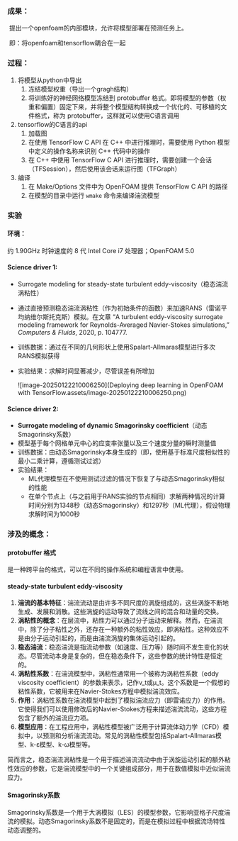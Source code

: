 ### 成果：

​	提出一个openfoam的内部模块，允许将模型部署在预测任务上。

​	即：将openfoam和tensorflow耦合在一起

### 过程：

1. 将模型从python中导出
   1. 冻结模型权重（导出一个gragh结构）
   2. 将训练好的神经网络模型冻结到 protobuffer 格式。即将模型的参数（权重和偏置）固定下来，并将整个模型结构转换成一个优化的、可移植的文件格式，称为 protobuffer，这样就可以使用C语言调用
2. tensorflow的C语言的api
   1. 加载图
   2. 在使用 TensorFlow C API 在 C++ 中进行推理时，需要使用 Python 模型中定义的操作名称来识别 C++ 代码中的操作
   3. 在 C++ 中使用 TensorFlow C API 进行推理时，需要创建一个会话（TFSession），然后使用该会话来运行图（TFGraph）
3. 编译
   1. 在 Make/Options 文件中为 OpenFOAM 提供 TensorFlow C API 的路径
   2. 在模型的目录中运行 `wmake` 命令来编译湍流模型

### 实验

#### 环境：

 约 1.90GHz 时钟速度的 8 代 Intel Core i7 处理器；OpenFOAM 5.0

#### **Science driver 1:**

- Surrogate modeling for steady-state turbulent eddy-viscosity（稳态湍流涡粘性）

- 通过直接预测稳态湍流涡粘性（作为初始条件的函数）来加速RANS（雷诺平均纳维尔斯托克斯）模拟。在文章  “A turbulent eddy-viscosity surrogate modeling framework for Reynolds-Averaged Navier-Stokes simulations,” *Computers & Fluids*, 2020, p. 104777.

- 训练数据：通过在不同的几何形状上使用Spalart-Allmaras模型进行多次RANS模拟获得

- 实验结果：求解时间显著减少，尽管误差有所增加

  ![image-20250122210006250](Deploying deep learning in OpenFOAM with TensorFlow.assets/image-20250122210006250.png)

#### **Science driver 2:**

- **Surrogate modeling of dynamic Smagorinsky coefficient**（动态Smagorinsky系数）
- 模型基于每个网格单元中心的应变率张量以及三个速度分量的瞬时测量值
- 训练数据：由动态Smagorinsky本身生成的（即，使用基于标准尺度相似性的最小二乘计算，遵循测试过滤）
- 实验结果：
  - ML代理模型在不使用测试过滤的情况下恢复了与动态Smagorinsky相似的性能
  - 在单个节点上（与之前用于RANS实验的节点相同）求解两种情况的计算时间分别为1348秒（动态Smagorinsky）和1297秒（ML代理），假设物理求解时间为1000秒



### 涉及的概念：

#### protobuffer 格式

是一种跨平台的格式，可以在不同的操作系统和编程语言中使用。

#### **steady-state turbulent eddy-viscosity**

1. **湍流的基本特征**：湍流流动是由许多不同尺度的涡旋组成的，这些涡旋不断地生成、发展和消散。这些涡旋的运动导致了流线之间的混合和动量的交换。
2. **涡粘性的概念**：在层流中，粘性力可以通过分子运动来解释。然而，在湍流中，除了分子粘性之外，还存在一种额外的粘性效应，即涡粘性。这种效应不是由分子运动引起的，而是由湍流涡旋的集体运动引起的。
3. **稳态湍流**：稳态湍流是指流动参数（如速度、压力等）随时间不发生变化的状态。尽管流动本身是复杂的，但在稳态条件下，这些参数的统计特性是恒定的。
4. **涡粘性系数**：在湍流模型中，涡粘性通常用一个被称为涡粘性系数（eddy viscosity coefficient）的参数来表示，记作ν_t或μ_t。这个系数是一个假想的粘性系数，它被用来在Navier-Stokes方程中模拟湍流效应。
5. **作用**：涡粘性系数在湍流模型中起到了模拟湍流应力（即雷诺应力）的作用。它使得我们可以使用修改后的Navier-Stokes方程来描述湍流流动，这些方程包含了额外的湍流应力项。
6. **模型应用**：在工程应用中，涡粘性模型被广泛用于计算流体动力学（CFD）模拟中，以预测和分析湍流流动。常见的涡粘性模型包括Spalart-Allmaras模型、k-ε模型、k-ω模型等。

简而言之，稳态湍流涡粘性是一个用于描述湍流流动中由于涡旋运动引起的额外粘性效应的参数，它是湍流模型中的一个关键组成部分，用于在数值模拟中近似湍流应力。



#### Smagorinsky系数

Smagorinsky系数是一个用于大涡模拟（LES）的模型参数，它影响亚格子尺度湍流的模拟。动态Smagorinsky系数不是固定的，而是在模拟过程中根据流场特性动态调整的。

